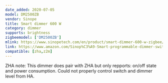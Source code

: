 ```yaml
---
date_added: 2020-07-05
model: DM2500ZB
vendor: Sinope
title: Smart dimmer 600 W 
category: dimmer
supports: brightness
zigbeemodel: ['DM2500ZB']
mlink: https://www.sinopetech.com/en/product/smart-dimmer-600-w-zigbee/
link: https://www.amazon.com/Sinop%C3%A9-Smart-programmable-dimmer-switch/dp/B07BN188C1
compatible: [zha,z2m]
---
```

ZHA note: This dimmer does pair with ZHA but only repports: on/off state and power consumption. Could not properly control switch and dimmer level from HA.
